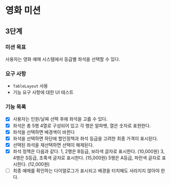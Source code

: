 # 영화 미션

## 3단계

### 미션 목표

사용자는 영화 예매 시스템에서 등급별 좌석을 선택할 수 있다.

### 요구 사항

- `TableLayout` 사용
- 기능 요구 사항에 대한 UI 테스트

### 기능 목록

- [x] 사용자는 인원/날짜 선택 후에 좌석을 고를 수 있다.
- [x] 좌석은 총 5행 4열로 구성되어 있고 각 행은 알파벳, 열은 숫자로 표현한다.
- [x] 좌석을 선택하면 배경색이 바뀐다
- [x] 좌석을 선택하면 하단에 할인정책과 좌석 등급을 고려한 최종 가격이 표시된다.
- [x] 선택된 좌석을 재선택하면 선택이 해제된다.
- [x] 좌석 정책은 다음과 같다.
1, 2행은 B등급, 보라색 글자로 표시한다. (10,000원)
3, 4행은 S등급, 초록색 글자로 표시한다. (15,000원)
5행은 A등급, 파란색 글자로 표시한다. (12,000원)
- [ ] 최종 예매를 확인하는 다이얼로그가 표시되고 배경을 터치해도 사라지지 않아야 한다.
